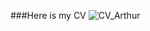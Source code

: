 ###Here is my CV
![CV_Arthur](https://user-images.githubusercontent.com/123636123/215707764-eb1b726a-ffb3-4d6f-8fab-72274bd256d4.PNG)
